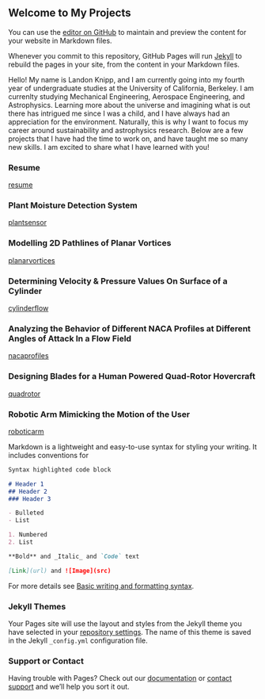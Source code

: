 ## Welcome to My Projects

You can use the [editor on GitHub](https://github.com/lankni154/projects/edit/gh-pages/index.md) to maintain and preview the content for your website in Markdown files.

Whenever you commit to this repository, GitHub Pages will run [Jekyll](https://jekyllrb.com/) to rebuild the pages in your site, from the content in your Markdown files.

Hello! My name is Landon Knipp, and I am currently going into my fourth year of undergraduate studies at the University of California, Berkeley. I am currenlty studying Mechanical Engineering, Aerospace Engineering, and Astrophysics. Learning more about the universe and imagining what is out there has intrigued me since I was a child, and I have always had an appreciation for the environment. Naturally, this is why I want to focus my career around sustainability and astrophysics research. Below are a few projects that I have had the time to work on, and have taught me so many new skills. I am excited to share what I have learned with you!

### Resume

[resume](https://lankni154.github.io/resume/Official_Resume.pdf)


### Plant Moisture Detection System

[plantsensor](https://youtu.be/JIw86oj8DYE)

### Modelling 2D Pathlines of Planar Vortices

[planarvortices](https://lankni154.github.io/projects/planarvortices.pdf)

### Determining Velocity & Pressure Values On Surface of a Cylinder

[cylinderflow](https://lankni154.github.io/projects/cylinderflow.pdf)

### Analyzing the Behavior of Different NACA Profiles at Different Angles of Attack In a Flow Field

[nacaprofiles](https://lankni154.github.io/projects/nacaprofiles.pdf)

### Designing Blades for a Human Powered Quad-Rotor Hovercraft

[quadrotor](https://lankni154.github.io/projects/quadrotor.pdf)

### Robotic Arm Mimicking the Motion of the User

[roboticarm](https://lankni154.github.io/projects/roboticarm.pdf)

Markdown is a lightweight and easy-to-use syntax for styling your writing. It includes conventions for

```markdown
Syntax highlighted code block

# Header 1
## Header 2
### Header 3

- Bulleted
- List

1. Numbered
2. List

**Bold** and _Italic_ and `Code` text

[Link](url) and ![Image](src)
```

For more details see [Basic writing and formatting syntax](https://docs.github.com/en/github/writing-on-github/getting-started-with-writing-and-formatting-on-github/basic-writing-and-formatting-syntax).

### Jekyll Themes

Your Pages site will use the layout and styles from the Jekyll theme you have selected in your [repository settings](https://github.com/lankni154/projects/settings/pages). The name of this theme is saved in the Jekyll `_config.yml` configuration file.

### Support or Contact

Having trouble with Pages? Check out our [documentation](https://docs.github.com/categories/github-pages-basics/) or [contact support](https://support.github.com/contact) and we’ll help you sort it out.
